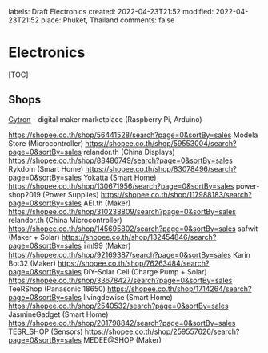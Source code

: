 labels: Draft
        Electronics
created: 2022-04-23T21:52
modified: 2022-04-23T21:52
place: Phuket, Thailand
comments: false

# Electronics

[TOC]

## Shops

[Cytron](https://th.cytron.io/) - digital maker marketplace (Raspberry Pi, Arduino)

https://shopee.co.th/shop/56441528/search?page=0&sortBy=sales Modela Store (Microcontroller)
https://shopee.co.th/shop/59553004/search?page=0&sortBy=sales relandor.th (China Displays)
https://shopee.co.th/shop/88486749/search?page=0&sortBy=sales Rykdom (Smart Home)
https://shopee.co.th/shop/83078496/search?page=0&sortBy=sales Yokatta (Smart Home)
https://shopee.co.th/shop/130671956/search?page=0&sortBy=sales power-shop2019 (Power Supplies)
https://shopee.co.th/shop/117988183/search?page=0&sortBy=sales AEI.th (Maker)
https://shopee.co.th/shop/310238809/search?page=0&sortBy=sales relandor.th (China Microcontroller)
https://shopee.co.th/shop/145695802/search?page=0&sortBy=sales safwit (Maker + Solar)
https://shopee.co.th/shop/132454846/search?page=0&sortBy=sales ช็อป99 (Maker)
https://shopee.co.th/shop/92169387/search?page=0&sortBy=sales Karin Bot32 (Maker)
https://shopee.co.th/shop/76263484/search?page=0&sortBy=sales DiY-Solar Cell (Charge Pump + Solar)
https://shopee.co.th/shop/33678427/search?page=0&sortBy=sales TeeRShop (Panasonic 18650)
https://shopee.co.th/shop/1714264/search?page=0&sortBy=sales livingdewise (Smart Home)
https://shopee.co.th/shop/2540532/search?page=0&sortBy=sales JasmineGadget (Smart Home)
https://shopee.co.th/shop/201798842/search?page=0&sortBy=sales TESR_SHOP (Sensors)
https://shopee.co.th/shop/259557626/search?page=0&sortBy=sales MEDEE@SHOP (Maker)
